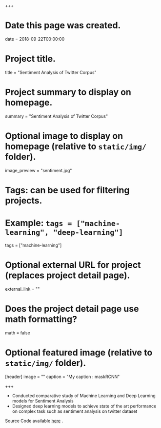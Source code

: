 +++
# Date this page was created.
date = 2018-09-22T00:00:00

# Project title.
title = "Sentiment Analysis of Twitter Corpus"

# Project summary to display on homepage.
summary = "Sentiment Analysis of Twitter Corpus"

# Optional image to display on homepage (relative to `static/img/` folder).
image_preview = "sentiment.jpg"

# Tags: can be used for filtering projects.
# Example: `tags = ["machine-learning", "deep-learning"]`
tags = ["machine-learning"]

# Optional external URL for project (replaces project detail page).
external_link = ""

# Does the project detail page use math formatting?
math = false

# Optional featured image (relative to `static/img/` folder).
[header]
image = ""
caption = "My caption : maskRCNN"

+++
* Conducted comparative study of Machine Learning and Deep Learning models for Sentiment Analysis
* Designed deep learning models to achieve state of the art performance on complex task such as sentiment analysis
on twitter dataset

Source Code available [here](https://github.com/ashwanikhemani/TwitterSentimentAnalysis) .

